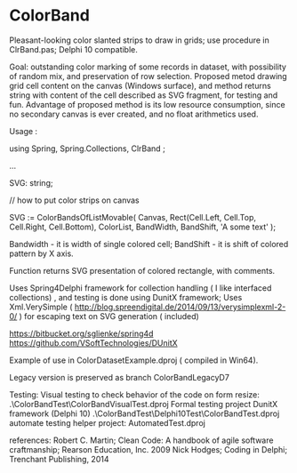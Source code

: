 # ColorBand
Pleasant-looking color slanted strips to draw in grids; use procedure in ClrBand.pas; Delphi 10 compatible.

Goal: outstanding color marking of some records in dataset, with possibility of random mix, and preservation of row selection.
Proposed metod drawing grid cell content on the canvas (Windows surface), and method returns string with content of the cell described as SVG fragment, for testing and fun.
Advantage of proposed method is its low resource consumption, since no secondary canvas is ever created, and no float arithmetics used.

Usage :

using
 Spring,
 Spring.Collections,
 ClrBand
 ;
 
...

  SVG: string;
  
  // how to put color strips on canvas
  
  SVG := ColorBandsOfListMovable(	Canvas, 
									Rect(Cell.Left, Cell.Top, Cell.Right, Cell.Bottom), 
									ColorList, BandWidth, BandShift, 'A some text'
								);
  
Bandwidth - it is width of single colored cell;
BandShift - it is shift of colored pattern by X axis.

Function returns SVG presentation of colored rectangle, with comments.

Uses Spring4Delphi framework for collection handling ( I like interfaced collections) , and testing is done using DunitX framework;
Uses Xml.VerySimple (   http://blog.spreendigital.de/2014/09/13/verysimplexml-2-0/ ) for escaping text on SVG generation ( included) 


https://bitbucket.org/sglienke/spring4d
https://github.com/VSoftTechnologies/DUnitX


Example of use in ColorDatasetExample.dproj ( compiled in Win64).

Legacy version is preserved as branch ColorBandLegacyD7

Testing:
Visual testing to check behavior of the code on form resize: .\ColorBandTest\ColorBandVisualTest.dproj 
Formal testing project DunitX framework (Delphi 10) .\ColorBandTest\Delphi10Test\ColorBandTest.dproj
automate testing helper project: AutomatedTest.dproj

references:
Robert C. Martin; Clean Code: A handbook of agile software craftmanship; Rearson Education, Inc. 2009
Nick Hodges; Coding in Delphi; Trenchant Publishing, 2014





